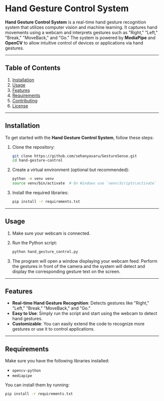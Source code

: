 # Hand Gesture Control System

**Hand Gesture Control System** is a real-time hand gesture recognition system that utilizes computer vision and machine learning. It captures hand movements using a webcam and interprets gestures such as "Right," "Left," "Break," "MoveBack," and "Go." The system is powered by **MediaPipe** and **OpenCV** to allow intuitive control of devices or applications via hand gestures.

---

## Table of Contents

1. [Installation](#installation)
2. [Usage](#usage)
3. [Features](#features)
4. [Requirements](#requirements)
5. [Contributing](#contributing)
6. [License](#license)

---

## Installation

To get started with the **Hand Gesture Control System**, follow these steps:

1. Clone the repository:

    ```bash
    git clone https://github.com/sehanyasaru/GestureSense.git
    cd hand-gesture-control
    ```

2. Create a virtual environment (optional but recommended):

    ```bash
    python -m venv venv
    source venv/bin/activate  # On Windows use `venv\Scripts\activate`
    ```

3. Install the required libraries:

    ```bash
    pip install -r requirements.txt
    ```

---

## Usage

1. Make sure your webcam is connected.
2. Run the Python script:

    ```bash
    python hand_gesture_control.py
    ```

3. The program will open a window displaying your webcam feed. Perform the gestures in front of the camera and the system will detect and display the corresponding gesture text on the screen.

---

## Features

- **Real-time Hand Gesture Recognition**: Detects gestures like "Right," "Left," "Break," "MoveBack," and "Go."
- **Easy to Use**: Simply run the script and start using the webcam to detect hand gestures.
- **Customizable**: You can easily extend the code to recognize more gestures or use it to control applications.

---

## Requirements

Make sure you have the following libraries installed:

- `opencv-python`
- `mediapipe`

You can install them by running:

```bash
pip install -r requirements.txt
